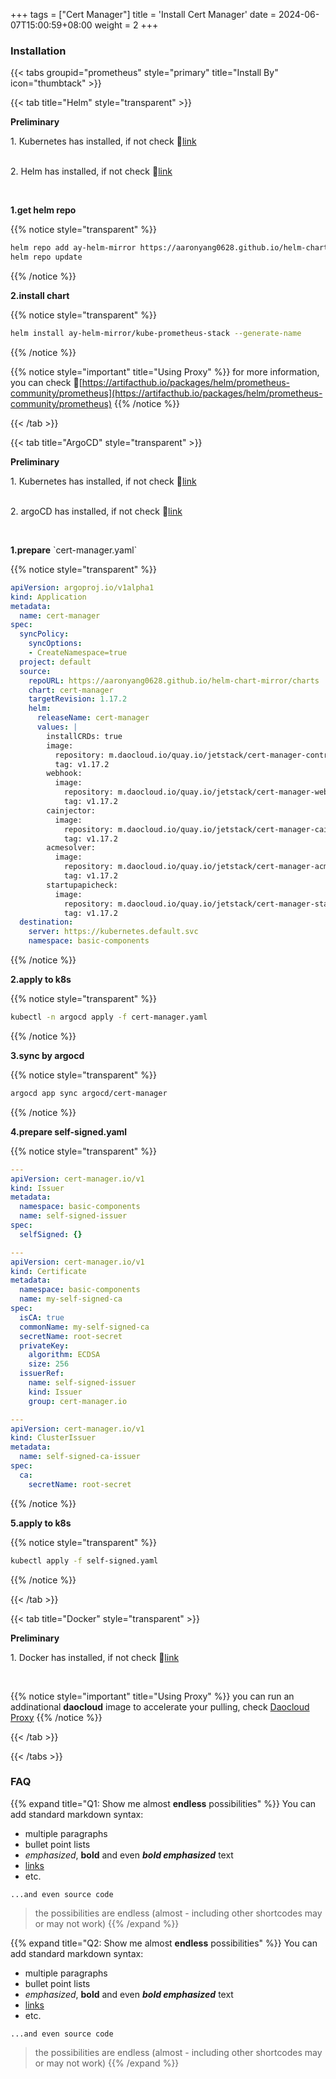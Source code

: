 +++
tags = ["Cert Manager"]
title = 'Install Cert Manager'
date = 2024-06-07T15:00:59+08:00
weight = 2
+++


### Installation

{{< tabs groupid="prometheus" style="primary" title="Install By" icon="thumbtack" >}}

{{< tab title="Helm" style="transparent" >}}
  <p> <b>Preliminary </b></p>
  1. Kubernetes has installed, if not check 🔗<a href="/docs/argo/argo-cd/install_argocd/index.html" target="_blank">link</a> </p></br>
  2. Helm has installed, if not check 🔗<a href="/docs/argo/argo-cd/install_argocd/index.html" target="_blank">link</a> </p></br>

  <p> <b>1.get helm repo </b></p>

  {{% notice style="transparent" %}}
  ```bash
  helm repo add ay-helm-mirror https://aaronyang0628.github.io/helm-chart-mirror/charts
  helm repo update
  ```
  {{% /notice %}}

  <p> <b>2.install chart </b></p>

  {{% notice style="transparent" %}}
  ```bash
  helm install ay-helm-mirror/kube-prometheus-stack --generate-name
  ```
  {{% /notice %}}

  {{% notice style="important" title="Using Proxy" %}} 
  for more information, you can check 🔗[https://artifacthub.io/packages/helm/prometheus-community/prometheus](https://artifacthub.io/packages/helm/prometheus-community/prometheus)
  {{% /notice %}}

{{< /tab >}}

{{< tab title="ArgoCD" style="transparent" >}}
  <p> <b>Preliminary </b></p>
  1. Kubernetes has installed, if not check 🔗<a href="/docs/argo/argo-cd/install_argocd/index.html" target="_blank">link</a> </p></br>
  2. argoCD has installed, if not check 🔗<a href="/docs/argo/argo-cd/install_argocd/index.html" target="_blank">link</a> </p></br>

  <p> <b>1.prepare</b> `cert-manager.yaml` </p>

  {{% notice style="transparent" %}}
  ```yaml
  apiVersion: argoproj.io/v1alpha1
  kind: Application
  metadata:
    name: cert-manager
  spec:
    syncPolicy:
      syncOptions:
      - CreateNamespace=true
    project: default
    source:
      repoURL: https://aaronyang0628.github.io/helm-chart-mirror/charts
      chart: cert-manager
      targetRevision: 1.17.2
      helm:
        releaseName: cert-manager
        values: |
          installCRDs: true
          image:
            repository: m.daocloud.io/quay.io/jetstack/cert-manager-controller
            tag: v1.17.2
          webhook:
            image:
              repository: m.daocloud.io/quay.io/jetstack/cert-manager-webhook
              tag: v1.17.2
          cainjector:
            image:
              repository: m.daocloud.io/quay.io/jetstack/cert-manager-cainjector
              tag: v1.17.2
          acmesolver:
            image:
              repository: m.daocloud.io/quay.io/jetstack/cert-manager-acmesolver
              tag: v1.17.2
          startupapicheck:
            image:
              repository: m.daocloud.io/quay.io/jetstack/cert-manager-startupapicheck
              tag: v1.17.2
    destination:
      server: https://kubernetes.default.svc
      namespace: basic-components
  ```
  {{% /notice %}}

  <p> <b>2.apply to k8s</b></p>

  {{% notice style="transparent" %}}
  ```bash
  kubectl -n argocd apply -f cert-manager.yaml
  ```
  {{% /notice %}}

  <p> <b>3.sync by argocd</b></p>

  {{% notice style="transparent" %}}
  ```bash
  argocd app sync argocd/cert-manager
  ```
  {{% /notice %}}

  <p> <b>4.prepare self-signed.yaml</b></p>

  {{% notice style="transparent" %}}
  ```yaml
  ---
  apiVersion: cert-manager.io/v1
  kind: Issuer
  metadata:
    namespace: basic-components
    name: self-signed-issuer
  spec:
    selfSigned: {}

  ---
  apiVersion: cert-manager.io/v1
  kind: Certificate
  metadata:
    namespace: basic-components
    name: my-self-signed-ca
  spec:
    isCA: true
    commonName: my-self-signed-ca
    secretName: root-secret
    privateKey:
      algorithm: ECDSA
      size: 256
    issuerRef:
      name: self-signed-issuer
      kind: Issuer
      group: cert-manager.io

  ---
  apiVersion: cert-manager.io/v1
  kind: ClusterIssuer
  metadata:
    name: self-signed-ca-issuer
  spec:
    ca:
      secretName: root-secret
  ```
  {{% /notice %}}

  <p> <b>5.apply to k8s</b></p>

  {{% notice style="transparent" %}}
  ```bash
  kubectl apply -f self-signed.yaml
  ```
  {{% /notice %}}

{{< /tab >}}


{{< tab title="Docker" style="transparent" >}}
 <p> <b>Preliminary </b></p>
  1. Docker has installed, if not check 🔗<a href="docs/software/container/docker/index.html" target="_blank">link</a> </p></br>
  

  {{% notice style="important" title="Using Proxy" %}} 
  you can run an addinational **daocloud** image to accelerate your pulling, check [Daocloud Proxy](daocloud/index.html)
  {{% /notice %}}

{{< /tab >}}


{{< /tabs >}}



### FAQ

{{% expand title="Q1: Show me almost **endless** possibilities" %}}
You can add standard markdown syntax:

- multiple paragraphs
- bullet point lists
- _emphasized_, **bold** and even **_bold emphasized_** text
- [links](https://example.com)
- etc.

```plaintext
...and even source code
```

> the possibilities are endless (almost - including other shortcodes may or may not work)
{{% /expand %}}


{{% expand title="Q2: Show me almost **endless** possibilities" %}}
You can add standard markdown syntax:

- multiple paragraphs
- bullet point lists
- _emphasized_, **bold** and even **_bold emphasized_** text
- [links](https://example.com)
- etc.

```plaintext
...and even source code
```

> the possibilities are endless (almost - including other shortcodes may or may not work)
{{% /expand %}}
